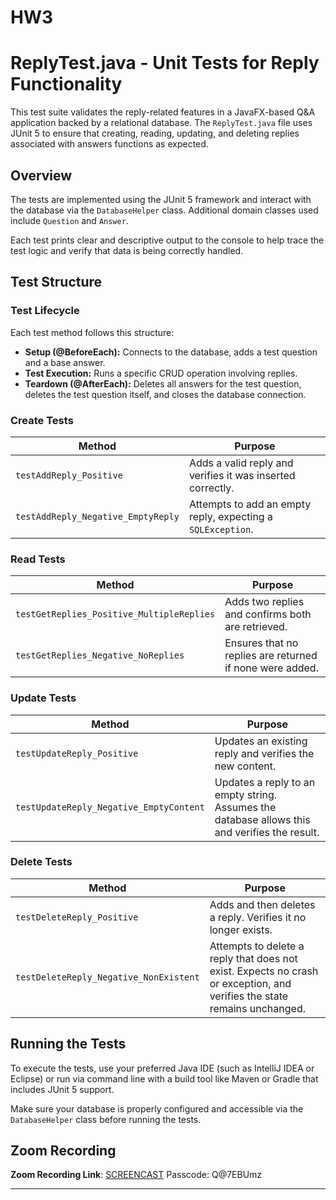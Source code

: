 # HW3

# ReplyTest.java - Unit Tests for Reply Functionality

This test suite validates the reply-related features in a JavaFX-based Q&A application backed by a relational database. The `ReplyTest.java` file uses JUnit 5 to ensure that creating, reading, updating, and deleting replies associated with answers functions as expected.

## Overview

The tests are implemented using the JUnit 5 framework and interact with the database via the `DatabaseHelper` class. Additional domain classes used include `Question` and `Answer`.

Each test prints clear and descriptive output to the console to help trace the test logic and verify that data is being correctly handled.

## Test Structure

### Test Lifecycle

Each test method follows this structure:

- **Setup (@BeforeEach):** Connects to the database, adds a test question and a base answer.
- **Test Execution:** Runs a specific CRUD operation involving replies.
- **Teardown (@AfterEach):** Deletes all answers for the test question, deletes the test question itself, and closes the database connection.

### Create Tests

| Method | Purpose |
|--------|---------|
| `testAddReply_Positive` | Adds a valid reply and verifies it was inserted correctly. |
| `testAddReply_Negative_EmptyReply` | Attempts to add an empty reply, expecting a `SQLException`. |

### Read Tests

| Method | Purpose |
|--------|---------|
| `testGetReplies_Positive_MultipleReplies` | Adds two replies and confirms both are retrieved. |
| `testGetReplies_Negative_NoReplies` | Ensures that no replies are returned if none were added. |

### Update Tests

| Method | Purpose |
|--------|---------|
| `testUpdateReply_Positive` | Updates an existing reply and verifies the new content. |
| `testUpdateReply_Negative_EmptyContent` | Updates a reply to an empty string. Assumes the database allows this and verifies the result. |

### Delete Tests

| Method | Purpose |
|--------|---------|
| `testDeleteReply_Positive` | Adds and then deletes a reply. Verifies it no longer exists. |
| `testDeleteReply_Negative_NonExistent` | Attempts to delete a reply that does not exist. Expects no crash or exception, and verifies the state remains unchanged. |

## Running the Tests

To execute the tests, use your preferred Java IDE (such as IntelliJ IDEA or Eclipse) or run via command line with a build tool like Maven or Gradle that includes JUnit 5 support.

Make sure your database is properly configured and accessible via the `DatabaseHelper` class before running the tests.

## Zoom Recording

**Zoom Recording Link**: [SCREENCAST]([https://zoom.us/](https://asu.zoom.us/rec/share/Ea4JTwTJjvHkGWos6uMV9VBtYQ6ujrEW3gT2ExsUkWtZk5THGmObY1srU4r1cOAX.R_iLGdaROR8pCKMv?startTime=1742882062000))
Passcode: Q@7EBUmz


---

